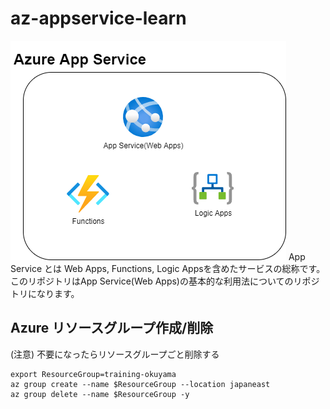 # az-appservice-learn

![App Service](./AzureAppService.png)
App Service とは Web Apps, Functions, Logic Appsを含めたサービスの総称です。
このリポジトリはApp Service(Web Apps)の基本的な利用法についてのリポジトリになります。

## Azure リソースグループ作成/削除
(注意) 不要になったらリソースグループごと削除する
```
export ResourceGroup=training-okuyama
az group create --name $ResourceGroup --location japaneast
az group delete --name $ResourceGroup -y
```
